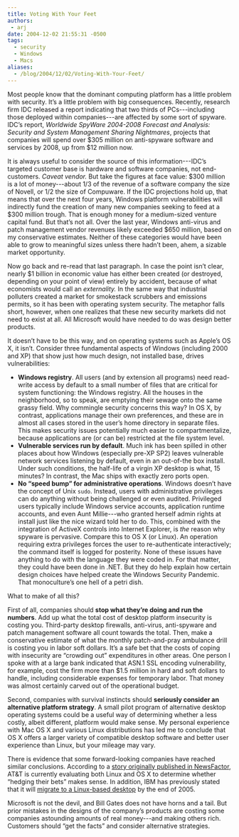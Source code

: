 ```yaml
---
title: Voting With Your Feet
authors:
 - arj
date: 2004-12-02 21:55:31 -0500
tags:
  - security
  - Windows
  - Macs
aliases:
  - /blog/2004/12/02/Voting-With-Your-Feet/
---
```

Most people know that the dominant computing platform has a little problem with security. It&rsquo;s a little problem with big consequences. Recently, research firm IDC released a report indicating that two thirds of PCs---including those deployed within companies---are affected by some sort of spyware. IDC&rsquo;s report, _Worldwide SpyWare 2004-2008 Forecast and Analysis: Security and System Management Sharing Nightmares_, projects that companies will spend over $305 million on anti-spyware software and services by 2008, up from $12 million now.

It is always useful to consider the source of this information---IDC&rsquo;s targeted customer base is hardware and software companies, not end-customers. _Caveat vendor._ But take the figures at face value: $300 million is a lot of money---about 1/3 of the revenue of a software company the size of Novell, or 1/2 the size of Compuware. If the IDC projections hold up, that means that over the next four years, Windows platform vulnerabilities will indirectly fund the creation of many new companies seeking to feed at a $300 million trough. That is enough money for a medium-sized venture capital fund. But that&rsquo;s not all. Over the last year, Windows anti-virus and patch management vendor revenues likely exceeded $650 million, based on my conservative estimates. Neither of these categories would have been able to grow to meaningful sizes unless there hadn&rsquo;t been, ahem, a sizable market opportunity.

Now go back and re-read that last paragraph. In case the point isn&rsquo;t clear, nearly $1 billion in economic value has either been created (or destroyed, depending on your point of view) entirely by accident, because of what economists would call an _externality._ In the same way that industrial polluters created a market for smokestack scrubbers and emissions permits, so it has been with operating system security. The metaphor falls short, however, when one realizes that these new security markets did not need to exist at all. All Microsoft would have needed to do was design better products.

It doesn&rsquo;t have to be this way, and on operating systems such as Apple&rsquo;s OS X, it isn&rsquo;t. Consider three fundamental aspects of Windows (including 2000 and XP) that show just how much design, not installed base, drives vulnerabilities:

* __Windows registry__. All users (and by extension all programs) need read-write access by default to a small number of files that are critical for system functioning: the Windows registry. All the houses in the neighborhood, so to speak, are emptying their sewage onto the same grassy field. Why commingle security concerns this way? In OS X, by contrast, applications manage their own preferences, and these are in almost all cases stored in the user&rsquo;s home directory in separate files. This makes security issues potentially much easier to compartmentalize, because applications are (or can be) restricted at the file system level.
* __Vulnerable services run by default__. Much ink has been spilled in other places about how Windows (especially pre-XP SP2) leaves vulnerable network services listening by default, even in an out-of-the box install. Under such conditions, the half-life of a virgin XP desktop is what, 15 minutes? In contrast, the Mac ships with exactly zero ports open.
* __No &ldquo;speed bump&rdquo; for administrative operations__. Windows doesn&rsquo;t have the concept of Unix `sudo`. Instead, users with administrative privileges can do anything without being challenged or even audited. Privileged users typically include Windows service accounts, application runtime accounts, and even Aunt Millie---who granted herself admin rights at install just like the nice wizard told her to do. This, combined with the integration of ActiveX controls into Internet Explorer, is _the_ reason why spyware is pervasive. Compare this to OS X (or Linux). An operation requiring extra privileges forces the user to re-authenticate interactively; the command itself is logged for posterity.
None of these issues have anything to do with the language they were coded in. For that matter, they could have been done in .NET. But they do help explain how certain design choices have helped create the Windows Security Pandemic. That monoculture&rsquo;s one hell of a petri dish.

What to make of all this?

First of all, companies should __stop what they&rsquo;re doing and run the numbers__. Add up what the total cost of desktop platform insecurity is costing you. Third-party desktop firewalls, anti-virus, anti-spyware and patch management software all count towards the total. Then, make a conservative estimate of what the monthly patch-and-pray ambulance drill is costing you in labor soft dollars. It&rsquo;s a safe bet that the costs of coping with insecurity are &ldquo;crowding out&rdquo; expenditures in other areas. One person I spoke with at a large bank indicated that ASN.1 SSL encoding vulnerability, for example, cost the firm more than $1.5 million in hard and soft dollars to handle, including considerable expenses for temporary labor. That money was almost certainly carved out of the operational budget.

Second, companies with survival instincts should __seriously consider an alternative platform strategy__. A small pilot program of alternative desktop operating systems could be a useful way of determining whether a less costly, albeit different, platform would make sense. My personal experience with Mac OS X and various Linux distributions has led me to conclude that OS X offers a larger variety of compatible desktop software and better user experience than Linux, but your mileage may vary.

There is evidence that some forward-looking companies have reached similar conclusions. According to a [story originally published in NewsFactor](http://enterprise-linux-it.newsfactor.com/story.xhtml?story_title=AT-T-Considering-Mac-OS-X--Linux&story_id=27406), AT&T is currently evaluating both Linux and OS X to determine whether &ldquo;hedging their bets&rdquo; makes sense. In addition, IBM has previously stated that it will [migrate to a Linux-based desktop](http://www.theinquirer.net/?article=13485) by the end of 2005.

Microsoft is not the devil, and Bill Gates does not have horns and a tail. But prior mistakes in the designs of the company&rsquo;s products are costing some companies astounding amounts of real money---and making others rich. Customers should &ldquo;get the facts&rdquo; and consider alternative strategies.
